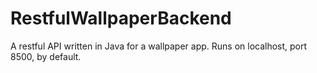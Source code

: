 # RestfulWallpaperBackend
A restful API written in Java for a wallpaper app. Runs on localhost, port 8500, by default.
